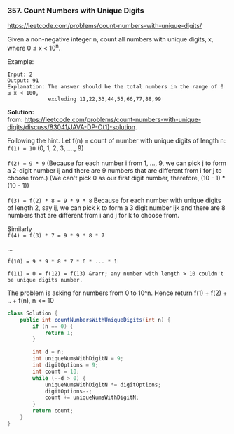### 357. Count Numbers with Unique Digits
https://leetcode.com/problems/count-numbers-with-unique-digits/

Given a non-negative integer n, count all numbers with unique digits, x, where 0 ≤ x < 10<sup>n</sup>.

Example:
```
Input: 2
Output: 91 
Explanation: The answer should be the total numbers in the range of 0 ≤ x < 100, 
             excluding 11,22,33,44,55,66,77,88,99
```

**Solution:**
<br/>from: https://leetcode.com/problems/count-numbers-with-unique-digits/discuss/83041/JAVA-DP-O(1)-solution.

Following the hint. Let f(n) = count of number with unique digits of length n:
<br/>`f(1) = 10` (0, 1, 2, 3, ...., 9)<br/>
<br/>`f(2) = 9 * 9` (Because for each number i from 1, ..., 9, we can pick j to form a 2-digit number ij and there are 9 numbers that are different from i for j to choose from.) (We can't pick 0 as our first digit number, therefore, (10 - 1) * (10 - 1))<br/>
<br/>`f(3) = f(2) * 8 = 9 * 9 * 8` Because for each number with unique digits of length 2, say ij, we can pick k to form a 3 digit number ijk and there are 8 numbers that are different from i and j for k to choose from.<br/>

Similarly <br/>`f(4) = f(3) * 7 = 9 * 9 * 8 * 7`

...

`f(10) = 9 * 9 * 8 * 7 * 6 * ... * 1`

`f(11) = 0 = f(12) = f(13)
&rarr; any number with length > 10 couldn't be unique digits number.`

The problem is asking for numbers from 0 to 10^n. Hence return f(1) + f(2) + .. + f(n), n <= 10 
```java
class Solution {
    public int countNumbersWithUniqueDigits(int n) {
        if (n == 0) {
            return 1;
        }

        int d = n;
        int uniqueNumsWithDigitN = 9;
        int digitOptions = 9;
        int count = 10;
        while (--d > 0) {
            uniqueNumsWithDigitN *= digitOptions;
            digitOptions--;
            count += uniqueNumsWithDigitN;
        }
        return count;
    }
}
```





